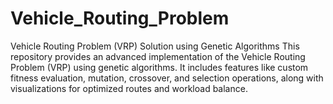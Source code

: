 # Vehicle_Routing_Problem
Vehicle Routing Problem (VRP) Solution using Genetic Algorithms This repository provides an advanced implementation of the Vehicle Routing Problem (VRP) using genetic algorithms. It includes features like custom fitness evaluation, mutation, crossover, and selection operations, along with visualizations for optimized routes and workload balance.
